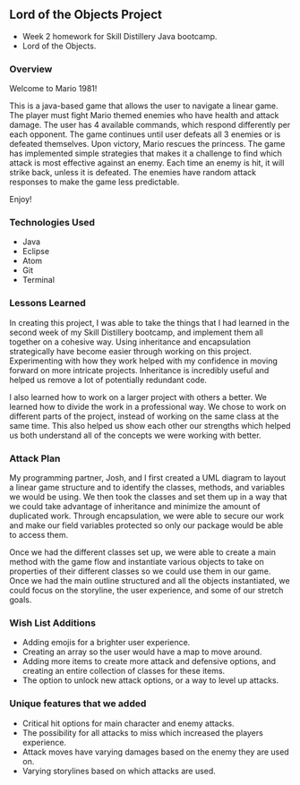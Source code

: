 ## Lord of the Objects Project

- Week 2 homework for Skill Distillery Java bootcamp.
- Lord of the Objects.

### Overview

Welcome to Mario 1981!

This is a java-based game that allows the user to navigate a linear game.
The player must fight Mario themed enemies who have health and attack damage. The user has 4 available commands, which respond differently per each opponent.
The game continues until user defeats all 3 enemies or is defeated themselves.  Upon victory, Mario rescues the princess.
The game has implemented simple strategies that makes it a challenge to find which attack is most effective against an enemy.
Each time an enemy is hit, it will strike back, unless it is defeated. The enemies have random attack responses to make the game less predictable.

Enjoy!

### Technologies Used

* Java
* Eclipse
* Atom
* Git
* Terminal

### Lessons Learned

In creating this project, I was able to take the things that I had learned in the second week of my Skill Distillery bootcamp, and implement them all together on a cohesive way.  Using inheritance and encapsulation strategically have become easier through working on this project.  Experimenting with how they work helped with my confidence in moving forward on more intricate projects.  Inheritance is incredibly useful and helped us remove a lot of potentially redundant code.

I also learned how to work on a larger project with others a better.  We learned how to divide the work in a professional way.  We chose to work on different parts of the project, instead of working on the same class at the same time.  This also helped us show each other our strengths which helped us both understand all of the concepts we were working with better.


### Attack Plan

My programming partner, Josh, and I first created a UML diagram to layout a linear game structure and to identify the classes, methods, and variables we would be using.  We then took the classes and set them up in a way that we could take advantage of inheritance and minimize the amount of duplicated work.  Through encapsulation, we were able to secure our work and make our field variables protected so only our package would be able to access them.  

Once we had the different classes set up, we were able to create a main method with the game flow and instantiate various objects to take on properties of their different classes so we could use them in our game.  Once we had the main outline structured and all the objects instantiated, we could focus on the storyline, the user experience, and some of our stretch goals.

### Wish List Additions

* Adding emojis for a brighter user experience.
* Creating an array so the user would have a map to move around.
* Adding more items to create more attack and defensive options, and creating an entire collection of classes for these items.
* The option to unlock new attack options, or a way to level up attacks.

### Unique features that we added

* Critical hit options for main character and enemy attacks.
* The possibility for all attacks to miss which increased the players experience.
* Attack moves have varying damages based on the enemy they are used on.
* Varying storylines based on which attacks are used.
